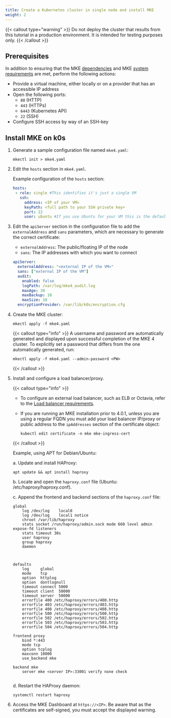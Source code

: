 ```yaml
---
title: Create a Kubernetes cluster in single node and install MKE
weight: 2
---
```


{{< callout type="warning" >}}
Do not deploy the cluster that results from this tutorial in a production
environment. It is intended for testing purposes only.
{{< /callout >}}

## Prerequisites
In addition to ensuring that the MKE [dependencies](../../../getting-started/install-mke-cli)
and MKE [system requirements](../../../getting-started/system-requirements)
are met, perform the following actions:

- Provide a virtual machine, either locally or on a provider that has an accessible IP address
- Open the following ports:
  - `80` (HTTP)
  - `443` (HTTPs)
  - `6443` (Kubernetes API)
  - `22` (SSH)
- Configure SSH access by way of an SSH-key


## Install MKE on k0s

1. Generate a sample configuration file named `mke4.yaml`:

   ```shell
   mkectl init > mke4.yaml
   ```

2. Edit the `hosts` section in `mke4.yaml`.

   Example configuration of the `hosts` section:

    ```yaml
    hosts:
     - role: single #This identifies it's just a single VM
       ssh:
         address: <IP of your VM>
         keyPath: <full path to your SSH private key> 
         port: 22
         user: ubuntu #If you use Ubuntu for your VM this is the default user
    ```
3. Edit the `apiServer` section in the configuration file to add the
   `externalAddress` and `sans` parameters, which are necessary to generate the 
   correct certificate: 

   * `externalAddress`: The public/floating IP of the node
   * `sans`: The IP addresses with which you want to connect 

    ```yaml
    apiServer:
      externalAddress: "<external IP of the VM>"
      sans: ["external IP of the VM"]
      audit:
        enabled: false
        logPath: /var/log/mke4_audit.log
        maxAge: 30
        maxBackup: 10
        maxSize: 10
      encryptionProvider: /var/lib/k0s/encryption.cfg
    ```
    

4. Create the MKE cluster:

   ```shell
   mkectl apply -f mke4.yaml
   ```

   {{< callout type="info" >}}
   A username and password are automatically generated and displayed upon successful completion of the MKE 4 cluster. 
   To explicitly set a password that differs from the one automatically generated, run: 
   ```shell
   mkectl apply -f mke4.yaml --admin-password <PW>
   ```
   {{< /callout >}}
   
5. Install and configure a load balancer/proxy.

    {{< callout type="info" >}}

    - To configure an external load balancer, such as ELB or Octavia, refer to the [Load balancer requirements](../../../getting-started/system-requirements/#load-balancer-requirements).

    - If you are running an MKE installation prior to 4.0.1, unless you are using a regular FQDN you must add your load balancer IP/proxy or public address to the `ipAddresses` section of the certificate object:

      ```shell
      kubectl edit certificate -n mke mke-ingress-cert
      ```

    {{< /callout >}}

    Example, using APT for Debian/Ubuntu:

    a. Update and install HAProxy:

      ```shell
      apt update && apt install haproxy
      ```

    b. Locate and open the `haproxy.conf` file (Ubuntu: /etc/haproxy/haproxy.conf).
    
    c. Append the frontend and backend sections of the `haproxy.conf` file: 

      ```shell
      global
          log /dev/log    local0 
          log /dev/log    local1 notice
          chroot /var/lib/haproxy
          stats socket /run/haproxy/admin.sock mode 660 level admin expose-fd listeners
          stats timeout 30s
          user haproxy
          group haproxy
          daemon



      defaults
          log     global
          mode    tcp
          option  httplog
          option  dontlognull
          timeout connect 5000
          timeout client  50000
          timeout server  50000
          errorfile 400 /etc/haproxy/errors/400.http
          errorfile 403 /etc/haproxy/errors/403.http
          errorfile 408 /etc/haproxy/errors/408.http
          errorfile 500 /etc/haproxy/errors/500.http
          errorfile 502 /etc/haproxy/errors/502.http
          errorfile 503 /etc/haproxy/errors/503.http
          errorfile 504 /etc/haproxy/errors/504.http

      frontend proxy
          bind *:443
          mode tcp
          option tcplog
          maxconn 10000
          use_backend mke

      backend mke
          server mke <server IP>:33001 verify none check
                                                    
      ```

    d. Restart the HAProxy daemon:

      ```shell
      systemctl restart haproxy
      ````

6. Access the MKE Dashboard at `https://<IP>`. Be aware that as the
   certificates are self-signed, you must accept the displayed warning.